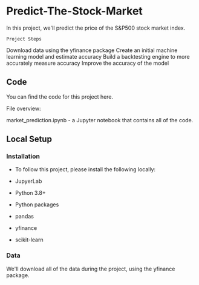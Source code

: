 # Predict-The-Stock-Market

In this project, we'll predict the price of the S&P500 stock market index.

```Project Steps```

Download data using the yfinance package
Create an initial machine learning model and estimate accuracy
Build a backtesting engine to more accurately measure accuracy
Improve the accuracy of the model

## Code
You can find the code for this project here.

File overview:

market_prediction.ipynb - a Jupyter notebook that contains all of the code.

## Local Setup

### Installation
- To follow this project, please install the following locally:

- JupyerLab
- Python 3.8+
- Python packages
- pandas
- yfinance
- scikit-learn

### Data
We'll download all of the data during the project, using the yfinance package.